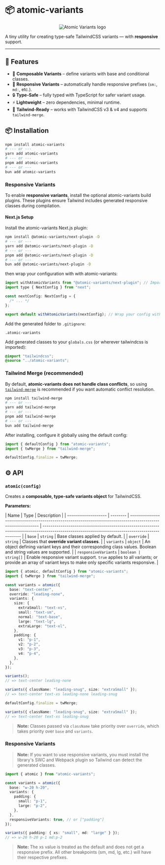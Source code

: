 # 📦 atomic-variants

<p align="center">
    <picture>
      <source media="(prefers-color-scheme: dark)" srcset=".github/assets/logo-dark.png">
      <source media="(prefers-color-scheme: light)" srcset=".github/assets/logo-light.png" >
      <img alt="Atomic Variants logo" src=".github/assets/logo-dark.png">
    </picture>
</p>

A tiny utility for creating type-safe TailwindCSS variants — with **responsive** support.

---

## 🚀 Features

- 🧩 **Composable Variants** – define variants with base and conditional classes.
- 📱 **Responsive Variants** – automatically handle responsive prefixes (`sm:`, `md:`, etc.).
- 🔒 **Type-Safe** – fully typed with TypeScript for safer variant usage.
- ⚡️ **Lightweight** – zero dependencies, minimal runtime.
- 🎨 **Tailwind-Ready** – works with TailwindCSS v3 & v4 and supports `tailwind-merge`.

## 📦 Installation

```bash
npm install atomic-variants
# --- or ---
yarn add atomic-variants
# --- or ---
pnpm add atomic-variants
# --- or ---
bun add atomic-variants
```

### Responsive Variants

To enable **responsive variants**, install the optional atomic-variants build plugins.
These plugins ensure Tailwind includes generated responsive classes during compilation.

#### Next.js Setup

Install the atomic-variants Next.js plugin:

```bash
npm install @atomic-variants/next-plugin -D
# --- or ---
yarn add @atomic-variants/next-plugin -D
# --- or ---
pnpm add @atomic-variants/next-plugin -D
# --- or ---
bun add @atomic-variants/next-plugin -D
```

then wrap your configuration with with atomic-variants:

```js
import withAtomicVariants from "@atomic-variants/next-plugin"; // Import the atomic-variants plugin
import type { NextConfig } from "next";

const nextConfig: NextConfig = {
  /* ... */
};

export default withAtomicVariants(nextConfig); // Wrap your config with the plugin
```

Add the generated folder to `.gitignore`:

```
.atomic-variants
```

Add generated classes to your `globals.css` (or wherever tailwindcss is imported):

```css
@import "tailwindcss";
@source "../atomic-variants";
```

### Tailwind Merge (**recommended**)

By default, **atomic-variants does not handle class conflicts**, so using [`tailwind-merge`](https://github.com/dcastil/tailwind-merge) is recommended if you want automatic conflict resolution.

```bash
npm install tailwind-merge
# --- or ---
yarn add tailwind-merge
# --- or ---
pnpm add tailwind-merge
# --- or ---
bun add tailwind-merge
```

After installing, configure it globally using the default config:

```js
import { defaultConfig } from "atomic-variants";
import { twMerge } from "tailwind-merge";

defaultConfig.finalize = twMerge;
```

## ⚙️ API

### `atomic(config)`

Creates a **composable, type-safe variants object** for TailwindCSS.

**Parameters:**

| Name                 | Type     | Description                                                                                                    |
| -------------------- | -------- | -------------------------------------------------------------------------------------------------------------- | ------------------------------------------------------------------------------------------------------------------------------------------------- |
| `base`               | `string` | Base classes applied by default.                                                                               |
| `override`           | `string` | Classes that **override variant classes**.                                                                     |
| `variants`           | `object` | An object defining variant keys and their corresponding class values. Boolean and string values are supported. |
| `responsiveVariants` | `boolean | string[]`                                                                                                      | Enable responsive variant support. `true` applies to all variants; or provide an array of variant keys to make only specific variants responsive. |

```ts
import { atomic, defaultConfig } from "atomic-variants";
import { twMerge } from "tailwind-merge";

const variants = atomic({
  base: "text-center",
  override: "leading-none",
  variants: {
    size: {
      extraSmall: "text-xs",
      small: "text-sm",
      normal: "text-base",
      large: "text-lg",
      extraLarge: "text-xl",
    },
    padding: {
      v1: "p-1",
      v2: "p-2",
      v3: "p-3",
      v4: "p-4",
    },
  },
});

variants();
// => text-center leading-none

variants({ className: "leading-snug", size: "extraSmall" });
// => text-center text-xs leading-none leading-snug

defaultConfig.finalize = twMerge;

variants({ className: "leading-snug", size: "extraSmall" });
// => text-center text-xs leading-snug
```

> **Note:** Classes passed via `className` take priority over `override`, which takes priority over `base` and `variants`.

### Responsive Variants

> **Note:** If you want to use responsive variants, you must install the library's SWC and Webpack plugin so Tailwind can detect the generated classes.

```ts
import { atomic } from "atomic-variants";

const variants = atomic({
  base: "w-20 h-20",
  variants: {
    padding: {
      small: "p-1",
      large: "p-2",
    },
  },
  responsiveVariants: true, // or ["padding"]
});

variants({ padding: { xs: "small", md: "large" } });
// => w-20 h-20 p-1 md:p-2
```

> **Note:** The xs value is treated as the default and does not get a responsive prefix. All other breakpoints (sm, md, lg, etc.) will have their respective prefixes.
